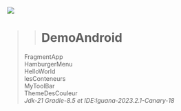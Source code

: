 <p align="left">
     <a href="https://github.com/dawidolko?tab=repositories">
          <img src="https://skillicons.dev/icons?i=java" />
     </a>
  </p>
  
>># DemoAndroid<br>
> FragmentApp<br>
> HamburgerMenu<br>
> HelloWorld<br>
> lesConteneurs<br>
> MyToolBar<br>
> ThemeDesCouleur<br>
>*Jdk-21 Gradle-8.5 et IDE:Iguana-2023.2.1-Canary-18*
